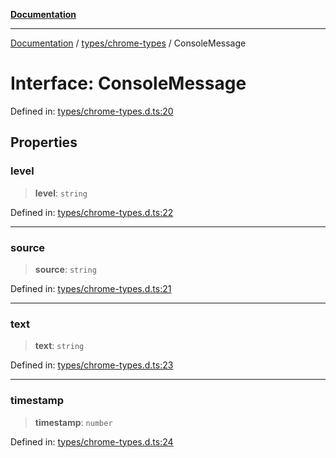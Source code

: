 [**Documentation**](../../../README.md)

***

[Documentation](../../../README.md) / [types/chrome-types](../README.md) / ConsoleMessage

# Interface: ConsoleMessage

Defined in: [types/chrome-types.d.ts:20](https://github.com/Jason-Vaughan/CLiTS/blob/08dc9183978ffe290c0eea07fbaf407630d61e44/src/types/chrome-types.d.ts#L20)

## Properties

### level

> **level**: `string`

Defined in: [types/chrome-types.d.ts:22](https://github.com/Jason-Vaughan/CLiTS/blob/08dc9183978ffe290c0eea07fbaf407630d61e44/src/types/chrome-types.d.ts#L22)

***

### source

> **source**: `string`

Defined in: [types/chrome-types.d.ts:21](https://github.com/Jason-Vaughan/CLiTS/blob/08dc9183978ffe290c0eea07fbaf407630d61e44/src/types/chrome-types.d.ts#L21)

***

### text

> **text**: `string`

Defined in: [types/chrome-types.d.ts:23](https://github.com/Jason-Vaughan/CLiTS/blob/08dc9183978ffe290c0eea07fbaf407630d61e44/src/types/chrome-types.d.ts#L23)

***

### timestamp

> **timestamp**: `number`

Defined in: [types/chrome-types.d.ts:24](https://github.com/Jason-Vaughan/CLiTS/blob/08dc9183978ffe290c0eea07fbaf407630d61e44/src/types/chrome-types.d.ts#L24)
